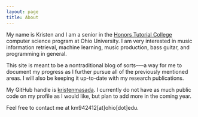 ```yaml
---
layout: page
title: About
---
```


My name is Kristen and I am a senior in the [Honors Tutorial College](https://www.ohio.edu/honors/) computer science program at Ohio University. I am very interested in music information retrieval, machine learning, music production, bass guitar, and programming in general. 

This site is meant to be a nontraditional blog of sorts–––a way for me to document my progress as I further pursue all of the previously mentioned areas. I will also be keeping it up-to-date with my research publications.

My GitHub handle is [kristenmasada](https://github.com/kristenmasada). I currently do not have as much public code on my profile as I would like, but plan to add more in the coming year.

Feel free to contact me at km942412[at]ohio[dot]edu.
